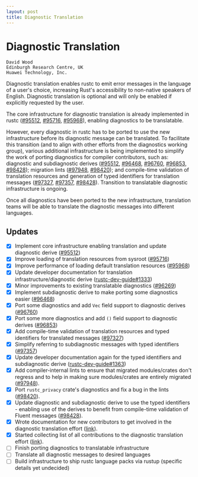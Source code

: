 ```yaml
---
layout: post
title: Diagnostic Translation
---
```


# Diagnostic Translation
```
David Wood
Edinburgh Research Centre, UK
Huawei Technology, Inc.
```

Diagnostic translation enables rustc to emit error messages in the language of
a user's choice, increasing Rust's accessibility to non-native speakers of
English. Diagnostic translation is optional and will only be enabled if
explicitly requested by the user.

The core infrastructure for diagnostic translation is already implemented in
rustc ([#95512], [#95716], [#95968]), enabling diagnostics to be translatable.

However, every diagnostic in rustc has to be ported to use the new
infrastructure before its diagnostic message can be translated. To facilitate
this transition (and to align with other efforts from the diagnostics working
group), various additional infrastructure is being implemented to simplify the
work of porting diagnostics for compiler contributors, such as: diagnostic and
subdiagnostic derives ([#95512], [#96468], [#96760], [#96853], [#98428]);
migration lints ([#97948], [#98420]); and compile-time validation of
translation resources and generation of typed identifiers for translation
messages ([#97327], [#97357], [#98428]). Transition to translatable diagnostic
infrastructure is ongoing.

Once all diagnostics have been ported to the new infrastructure, translation
teams will be able to translate the diagnostic messages into different
languages.

## Updates
- [x] Implement core infrastructure enabling translation and update diagnostic
      derive ([#95512])
- [x] Improve loading of translation resources from sysroot ([#95716])
- [x] Improve performance of loading default translation resources ([#95968])
- [x] Update developer documentation for translation infrastructure/diagnostic
      derive ([rustc-dev-guide#1333])
- [x] Minor improvements to existing translatable diagnostics ([#96269])
- [x] Implement subdiagnostic derive to make porting some diagnostics easier
      ([#96468])
- [x] Port some diagnostics and add `Vec` field support to diagnostic derives
      ([#96760])
- [x] Port some more diagnostics and add `()` field support to diagnostic
      derives ([#96853])
- [x] Add compile-time validation of translation resources and typed
      identifiers for translated messages ([#97327])
- [x] Simplify referring to subdiagnostic messages with typed identifiers
      ([#97357])
- [x] Update developer documentation again for the typed identifiers and
      subdiagnostic derive ([rustc-dev-guide#1363])
- [x] Add compiler-internal lints to ensure that migrated modules/crates don't
      regress and to help in making sure modules/crates are entirely migrated
      ([#97948]).
- [x] Port `rustc_privacy` crate's diagnostics and fix a bug in the lints
      ([#98420]).
- [x] Update diagnostic and subdiagnostic derive to use the typed identifiers -
      enabling use of the derives to benefit from compile-time validation of
      Fluent messages ([#98428]).
- [x] Wrote documentation for new contributors to get involved in the
      diagnostic translation effort ([link][intro_doc]).
- [x] Started collecting list of all contributions to the diagnostic
      translation effort ([link][contributions_doc]).
- [ ] Finish porting diagnostics to translatable infrastructure
- [ ] Translate all diagnostic messages to desired languages
- [ ] Build infrastructure to ship rustc language packs via rustup (specific
      details yet undecided)

[#95512]: https://github.com/rust-lang/rust/pull/95512
[#95716]: https://github.com/rust-lang/rust/pull/95716
[#95968]: https://github.com/rust-lang/rust/pull/95968
[#96269]: https://github.com/rust-lang/rust/pull/96269
[#96468]: https://github.com/rust-lang/rust/pull/96468
[#96760]: https://github.com/rust-lang/rust/pull/96760
[#96853]: https://github.com/rust-lang/rust/pull/96853
[#97327]: https://github.com/rust-lang/rust/pull/97327
[#97357]: https://github.com/rust-lang/rust/pull/97357
[#97948]: https://github.com/rust-lang/rust/pull/97948
[#98420]: https://github.com/rust-lang/rust/pull/98420
[#98428]: https://github.com/rust-lang/rust/pull/98428
[rustc-dev-guide#1333]: https://github.com/rust-lang/rustc-dev-guide/pull/1333
[rustc-dev-guide#1363]: https://github.com/rust-lang/rustc-dev-guide/pull/1363
[intro_doc]: https://hackmd.io/@davidtwco/Bk0wTF2u5
[contributions_doc]: https://hackmd.io/@davidtwco/rkXSbLg95
